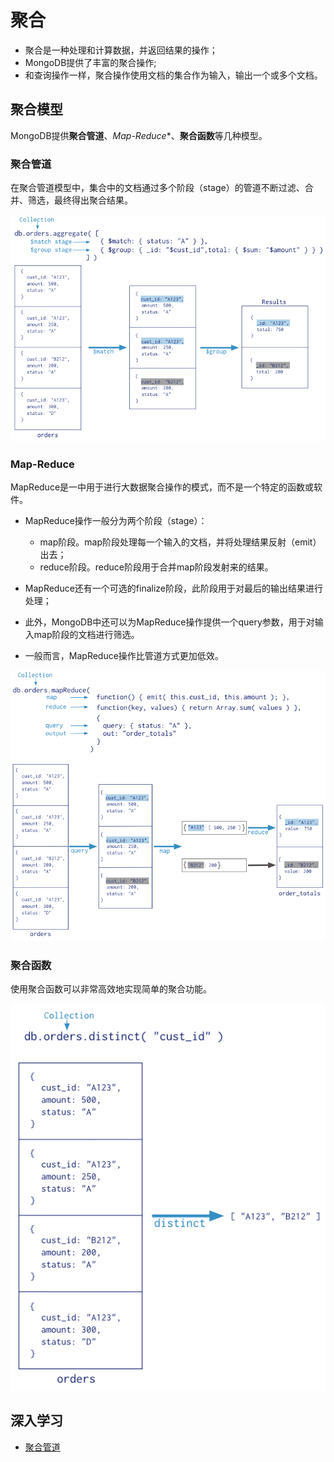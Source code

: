 # 聚合

- 聚合是一种处理和计算数据，并返回结果的操作；
- MongoDB提供了丰富的聚合操作;
- 和查询操作一样，聚合操作使用文档的集合作为输入，输出一个或多个文档。

## 聚合模型

MongoDB提供**聚合管道**、*Map-Reduce**、**聚合函数**等几种模型。

### 聚合管道

在聚合管道模型中，集合中的文档通过多个阶段（stage）的管道不断过滤、合并、筛选，最终得出聚合结果。

![](aggregation-pipeline.png)

### Map-Reduce

MapReduce是一中用于进行大数据聚合操作的模式，而不是一个特定的函数或软件。

- MapReduce操作一般分为两个阶段（stage）：
	- map阶段。map阶段处理每一个输入的文档，并将处理结果反射（emit）出去；
	- reduce阶段。reduce阶段用于合并map阶段发射来的结果。

- MapReduce还有一个可选的finalize阶段，此阶段用于对最后的输出结果进行处理；
- 此外，MongoDB中还可以为MapReduce操作提供一个query参数，用于对输入map阶段的文档进行筛选。
- 一般而言，MapReduce操作比管道方式更加低效。

![](map-reduce.png)

### 聚合函数

使用聚合函数可以非常高效地实现简单的聚合功能。

![distinct聚合函数](distinct.png)


## 深入学习

- [聚合管道]()